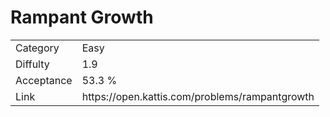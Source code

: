 # Rampant Growth

<table>
    <tr>
        <td>Category</td>
        <td>Easy</td>
    </tr>
    <tr>
        <td>Diffulty</td>
        <td>1.9</td>
    </tr>
    <tr>
        <td>Acceptance</td>
        <td>53.3 %</td>
    </tr>
    <tr>
        <td>Link</td>
        <td>https://open.kattis.com/problems/rampantgrowth</td>
    </tr>
</table>